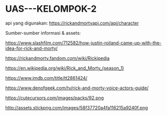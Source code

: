 # UAS---KELOMPOK-2

api yang digunakan: https://rickandmortyapi.com/api/character

Sumber-sumber informasi & assets:

https://www.slashfilm.com/712582/how-justin-roiland-came-up-with-the-idea-for-rick-and-morty/

https://rickandmorty.fandom.com/wiki/Rickipedia

https://en.wikipedia.org/wiki/Rick_and_Morty_(season_1)

https://www.imdb.com/title/tt2861424/

https://www.denofgeek.com/tv/rick-and-morty-voice-actors-guide/

https://cutecursors.com/images/packs/92.png

http://assets.stickpng.com/images/58f37720a4fa116215a9240f.png
